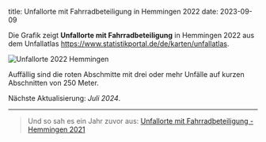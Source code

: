title: Unfallorte mit Fahrradbeteiligung in Hemmingen 2022
date: 2023-09-09

Die Grafik zeigt **Unfallorte mit Fahrradbeteiligung** in Hemmingen 2022 aus dem Unfallatlas <https://www.statistikportal.de/de/karten/unfallatlas>. 

![Unfallorte 2022 Hemmingen](https://md.darmstadt.ccc.de/uploads/8d0f44f8-cfa0-40dd-9e51-c033fca78800.png)


Auffällig sind die roten Abschmitte mit drei oder mehr Unfälle auf kurzen Abschnitten von 250 Meter. 

Nächste Aktualisierung: *Juli 2024*.

* * *

> Und so sah es ein Jahr zuvor aus: [Unfallorte mit Fahrradbeteiligung - Hemmingen 2021](Verkehrspolitik/UnfallorteHem2021.md)
>
